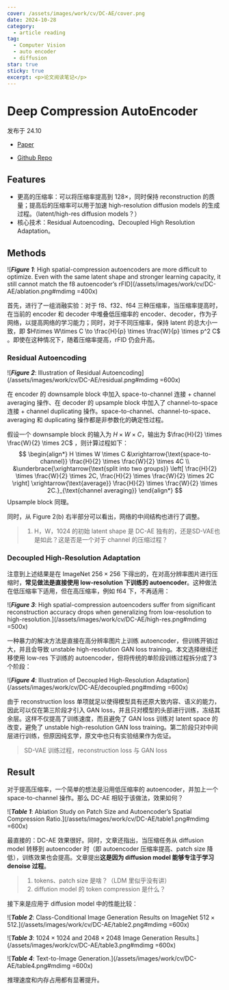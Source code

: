 ```yaml
---
cover: /assets/images/work/cv/DC-AE/cover.png
date: 2024-10-28
category:
  - article reading
tag:
  - Computer Vision
  - auto encoder
  - diffusion
star: true
sticky: true
excerpt: <p>论文阅读笔记</p>
---
```

# Deep Compression AutoEncoder
发布于 24.10

- <i class="fa-solid fa-newspaper"></i> [ Paper](https://arxiv.org/abs/2410.10733)

- <i class="fa-brands fa-github"></i> [ Github Repo](https://github.com/mit-han-lab/efficientvit)

## Features

- 更高的压缩率：可以将压缩率提高到 $128 \times$，同时保持 reconstruction 的质量；提高后的压缩率可以用于加速 high-resolution diffusion models 的生成过程。（latent/high-res diffusion models？）
- 核心技术：Residual Autoencoding、Decoupled High Resolution Adaptation。

## Methods

![***Figure 1***: High spatial-compression autoencoders are more difficult to optimize. Even with the same latent shape and stronger learning capacity, it still cannot match the f8 autoencoder’s rFID](/assets/images/work/cv/DC-AE/ablation.png#mdimg =400x)

首先，进行了一组消融实验：对于 f8、f32、f64 三种压缩率，当压缩率提高时，在当前的 encoder 和 decoder 中堆叠低压缩率的 encoder、decoder，作为子网络，以提高网络的学习能力；同时，对于不同压缩率，保持 latent 的总大小一致，即 $H\times W\times C \to \frac{H}{p} \times \frac{W}{p} \times p^2 C$ 。即使在这种情况下，随着压缩率提高，rFID 仍会升高。

### Residual Autoencoding

![***Figure 2***: Illustration of Residual Autoencoding](/assets/images/work/cv/DC-AE/residual.png#mdimg =600x)

在 encoder 的 downsample block 中加入 space-to-channel 连接 +  channel averaging 操作、在 decoder 的 upsample block 中加入了 channel-to-space 连接 +  channel duplicating 操作。space-to-channel、channel-to-space、averaging 和 duplicating 操作都是非参数化的确定性过程。

假设一个 downsample block 的输入为 $H \times W \times C$，输出为 $\frac{H}{2} \times \frac{W}{2} \times 2C$ ，则计算过程如下：
$$
\begin{align*}
    H \times W \times C &\xrightarrow{\text{space-to-channel}} \frac{H}{2} \times \frac{W}{2} \times 4C \\
    &\underbrace{\xrightarrow{\text{split into two groups}} \left[ \frac{H}{2} \times \frac{W}{2} \times 2C, \frac{H}{2} \times \frac{W}{2} \times 2C \right]
    \xrightarrow{\text{average}} \frac{H}{2} \times \frac{W}{2} \times 2C.}_{\text{channel averaging}}
\end{align*}
$$
Upsample block 同理。

同时，从 Figure 2(b) 右半部分可以看出，网络的中间结构也进行了调整。

> 1. H，W，1024 的初始 latent shape 是 DC-AE 独有的，还是SD-VAE也是如此？这是否是一个对于 channel 的压缩过程？



### Decoupled High-Resolution Adaptation

注意到上述结果是在 ImageNet $256 \times 256$ 下得出的，在对高分辨率图片进行压缩时，**常见做法是直接使用 low-resolution 下训练的 autoencoder**。这种做法在低压缩率下适用，但在高压缩率，例如 f64 下，不再适用：

![***Figure 3***: High spatial-compression autoencoders suffer from significant reconstruction accuracy drops when generalizing from low-resolution to high-resolution.](/assets/images/work/cv/DC-AE/high-res.png#mdimg =500x)

一种暴力的解决方法是直接在高分辨率图片上训练 autoencoder，但训练开销过大，并且会导致 unstable high-resolution GAN loss training。本文选择继续迁移使用 low-res 下训练的 autoencoder，但将传统的单阶段训练过程拆分成了3个阶段：

![***Figure 4***: Illustration of Decoupled High-Resolution Adaptation](/assets/images/work/cv/DC-AE/decoupled.png#mdimg =600x)

由于 reconstruction loss 单项就足以使得模型具有还原大致内容、语义的能力，因此可以仅在第三阶段才引入 GAN loss，并且只对模型的头部进行训练，冻结其余层。这样不仅提高了训练速度，而且避免了 GAN loss 训练对 latent space 的改变，避免了 unstable high-resolution GAN loss training。第二阶段只对中间层进行训练，但原因纯玄学，原文中也只有实验结果作为佐证。

> SD-VAE 训练过程，reconstruction loss 与 GAN loss

## Result

对于提高压缩率，一个简单的想法是沿用低压缩率的 autoencoder，并加上一个 space-to-channel 操作。那么 DC-AE 相较于该做法，效果如何？

![***Table 1***: Ablation Study on Patch Size and Autoencoder’s Spatial Compression Ratio.](/assets/images/work/cv/DC-AE/table1.png#mdimg =600x)

最直接的：DC-AE 效果很好。同时，文章还指出，当压缩任务从 diffusion model 转移到 autoencoder 时（即 autoencoder 压缩率提高、patch size 降低），训练效果也会提高。文章提出**这是因为 diffusion model 能够专注于学习 denoise 过程**。

> 1. tokens、patch size 是啥？（LDM 里似乎没有讲）
> 2. diffution model 的 token compression 是什么？

接下来是应用于 diffusion model 中的性能比较：

![***Table 2***: Class-Conditional Image Generation Results on ImageNet $512 \times 512$.](/assets/images/work/cv/DC-AE/table2.png#mdimg =600x)

![***Table 3***: $1024\times 1024$ and $2048 \times 2048$ Image Generation Results.](/assets/images/work/cv/DC-AE/table3.png#mdimg =600x)

![***Table 4***: Text-to-Image Generation.](/assets/images/work/cv/DC-AE/table4.png#mdimg =600x)

推理速度和内存占用都有显著提升。